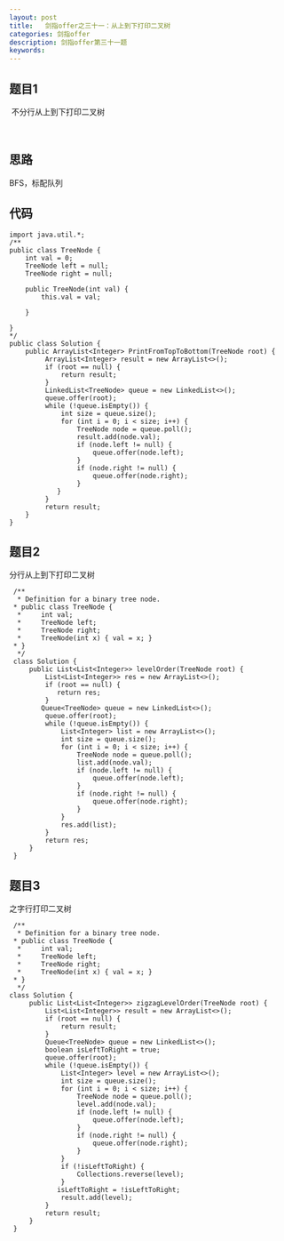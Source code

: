 ```yaml
---
layout: post
title:   剑指offer之三十一：从上到下打印二叉树
categories: 剑指offer
description: 剑指offer第三十一题
keywords: 
---
```



## 题目1

 不分行从上到下打印二叉树



 

## 思路

BFS，标配队列




## 代码



	import java.util.*;
	/**
	public class TreeNode {
	    int val = 0;
	    TreeNode left = null;
	    TreeNode right = null;
	
	    public TreeNode(int val) {
	        this.val = val;
	
	    }
	
	}
	*/
	public class Solution {
	    public ArrayList<Integer> PrintFromTopToBottom(TreeNode root) {
	         ArrayList<Integer> result = new ArrayList<>();
	         if (root == null) {
	             return result;
	         }
	         LinkedList<TreeNode> queue = new LinkedList<>();
	         queue.offer(root);
	         while (!queue.isEmpty()) {
	             int size = queue.size();
	             for (int i = 0; i < size; i++) {
	                 TreeNode node = queue.poll();
	                 result.add(node.val);
	                 if (node.left != null) {
	                     queue.offer(node.left);
	                 }
	                 if (node.right != null) {
	                     queue.offer(node.right);
	                 }
	            }
	         }
	         return result;
	    }
	}

## 题目2

分行从上到下打印二叉树

```
 /**
  * Definition for a binary tree node.
 * public class TreeNode {
  *     int val;
  *     TreeNode left;
  *     TreeNode right;
  *     TreeNode(int x) { val = x; }
 * }
  */
 class Solution {
     public List<List<Integer>> levelOrder(TreeNode root) {
         List<List<Integer>> res = new ArrayList<>();
         if (root == null) {
            return res;
         }
        Queue<TreeNode> queue = new LinkedList<>();
         queue.offer(root);
         while (!queue.isEmpty()) {
             List<Integer> list = new ArrayList<>();
             int size = queue.size();
             for (int i = 0; i < size; i++) {
                 TreeNode node = queue.poll();
                 list.add(node.val);
                 if (node.left != null) {
                     queue.offer(node.left);
                 }
                 if (node.right != null) {
                     queue.offer(node.right);
                 }
             }
             res.add(list);
         }
         return res;
     }
 }
```

## 题目3

之字行打印二叉树

```
 /**
  * Definition for a binary tree node.
 * public class TreeNode {
  *     int val;
  *     TreeNode left;
  *     TreeNode right;
  *     TreeNode(int x) { val = x; }
 * }
  */
class Solution {
     public List<List<Integer>> zigzagLevelOrder(TreeNode root) {
         List<List<Integer>> result = new ArrayList<>();
         if (root == null) {
             return result;
         }
         Queue<TreeNode> queue = new LinkedList<>();
         boolean isLeftToRight = true;
         queue.offer(root);
         while (!queue.isEmpty()) {
             List<Integer> level = new ArrayList<>();
             int size = queue.size();
             for (int i = 0; i < size; i++) {
                 TreeNode node = queue.poll();
                 level.add(node.val);
                 if (node.left != null) {
                     queue.offer(node.left);
                 }
                 if (node.right != null) {
                     queue.offer(node.right);
                 }
             }
             if (!isLeftToRight) {
                 Collections.reverse(level);
             }
            isLeftToRight = !isLeftToRight;
             result.add(level);
         }
         return result;
     }
 }
```